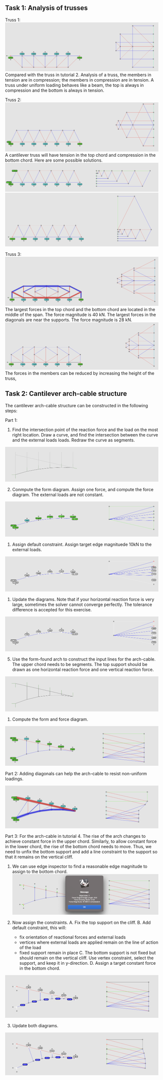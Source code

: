 ## Task 1: Analysis of trusses

Truss 1: 
![Fig-1-1](../../.gitbook/assets/4ex_1.1.png)
Compared with the truss in tutorial 2. Analysis of a truss, the members in tension are in compression; the members in compression are in tension. A truss under uniform loading behaves like a beam, the top is always in compression and the bottom is always in tension. 


Truss 2: 
![Fig-1-2](../../.gitbook/assets/4ex_1.2.png)
A cantilever truss will have tension in the top chord and compression in the bottom chord. Here are some possible solutions. 
![Fig-1-3](../../.gitbook/assets/4ex_1.2_1.png)
![Fig-1-3](../../.gitbook/assets/4ex_1.2_2.png)

Truss 3: 
![Fig-1-3](../../.gitbook/assets/4ex_1.3.png)
The largest forces in the top chord and the bottom chord are located in the middle of the span. The force magnitude is 40 kN. The largest forces in the diagonals are near the supports. The force magnitude is 28 kN. 
![Fig-1-3](../../.gitbook/assets/4ex_1.3_1.png)
The forces in the members can be reduced by increasing the height of the truss, 


## Task 2: Cantilever arch-cable structure
The cantilever arch-cable structure can be constructed in the following steps: 

Part 1: 
1. Find the intersection point of the reaction force and the load on the most right location. Draw a curve, and find the intersection between the curve and the external loads loads. Redraw the curve as segments. 

![Fig-1-3](../../.gitbook/assets/4ex_2.1.png)

2. Conmpute the form diagram. Assign one force, and compute the force diagram. The external loads are not constant. 
   
![Fig-1-3](../../.gitbook/assets/4ex_2.2.png) 

1. Assign default constraint. Assign target edge magnituede 10kN to the external loads. 
   
![Fig-1-3](../../.gitbook/assets/4ex_2.3.png)

1. Update the diagrams. Note that if your horizontal reaction force is very large, sometimes the solver cannot converge perfectly. The tolerance difference is accepted for this exercise. 
   
![Fig-1-3](../../.gitbook/assets/4ex_2.4.png)

5. Use the form-found arch to construct the input lines for the arch-cable. The upper chord needs to be segments. The top support should be drawn as one horizontal reaction force and one vertical reaction force. 
   
![Fig-1-3](../../.gitbook/assets/4ex_2.5.png)

1. Compute the form and force diagram. 
   
![Fig-1-3](../../.gitbook/assets/4ex_2.6.png)

Part 2: 
Adding diagonals can help the arch-cable to resist non-uniform loadings. 

![Fig-1-3](../../.gitbook/assets/4ex_2.7.png)

Part 3:
For the arch-cable in tutorial 4. The rise of the arch changes to achieve constant force in the upper chord. Similarly, to allow constant force in the lower chord, the rise of the bottom chord needs to move. Thus, we need to unfix the bottom support and add a line constraint to the support so that it remains on the vertical cliff. 

1. We can use edge inspector to find a reasonable edge magnitude to assign to the bottom chord. 
![Fig-1-3](../../.gitbook/assets/4ex_2.8.png)

1. Now assign the constraints. 
   A. Fix the top support on the cliff.
   B. Add default constraint, this will:
   - fix orientation of reactional forces and external loads
   - vertices where external loads are applied remain on the line of action of the load
   - fixed support remain in place
   C. The bottom support is not fixed but should remain on the vertical cliff. Use vertex constraint, select the support, and keep it in y-direction. 
   D. Assign a target constant force in the bottom chord.

![Fig-1-3](../../.gitbook/assets/4ex_2.9.png)

3. Update both diagrams. 
   
![Fig-1-3](../../.gitbook/assets/4ex_2.10.png)

